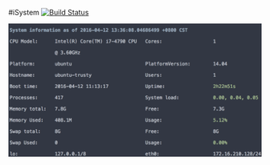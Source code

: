 #iSystem [![Build Status](https://semaphoreci.com/api/v1/MrHeeeeavy/sysinfo/branches/master/badge.svg)](https://semaphoreci.com/MrHeeeeavy/sysinfo)

![ScreenShot](/screenshots/iSystem.png)
